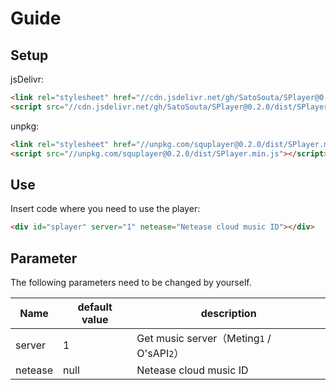 # Guide

## Setup

jsDelivr:

```html
<link rel="stylesheet" href="//cdn.jsdelivr.net/gh/SatoSouta/SPlayer@0.2.0/dist/SPlayer.min.css" />
<script src="//cdn.jsdelivr.net/gh/SatoSouta/SPlayer@0.2.0/dist/SPlayer.min.js"></script>
```

unpkg:
```html
<link rel="stylesheet" href="//unpkg.com/squplayer@0.2.0/dist/SPlayer.min.css" />
<script src="//unpkg.com/squplayer@0.2.0/dist/SPlayer.min.js"></script>
```

## Use

Insert code where you need to use the player:

```html
<div id="splayer" server="1" netease="Netease cloud music ID"></div>
```

## Parameter

The following parameters need to be changed by yourself.

Name | default value | description
----|-------|----
server|1|Get music server（Meting`1` / O'sAPI`2`）
netease|null|Netease cloud music ID